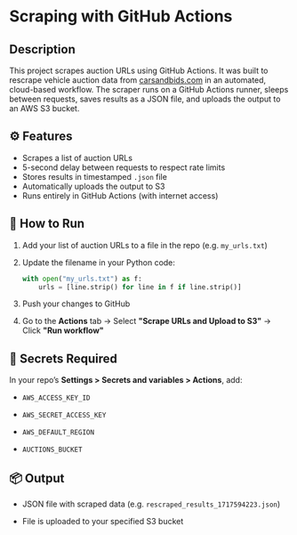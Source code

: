 # Scraping with GitHub Actions

## Description

This project scrapes auction URLs using GitHub Actions. It was built to rescrape vehicle auction data from [carsandbids.com](https://carsandbids.com) in an automated, cloud-based workflow. The scraper runs on a GitHub Actions runner, sleeps between requests, saves results as a JSON file, and uploads the output to an AWS S3 bucket.

## ⚙️ Features

- Scrapes a list of auction URLs
- 5-second delay between requests to respect rate limits
- Stores results in timestamped `.json` file
- Automatically uploads the output to S3
- Runs entirely in GitHub Actions (with internet access)

## 🧪 How to Run

1. Add your list of auction URLs to a file in the repo (e.g. `my_urls.txt`)

2. Update the filename in your Python code:
   
   ```python
   with open("my_urls.txt") as f:
       urls = [line.strip() for line in f if line.strip()]
   ```

3. Push your changes to GitHub

4. Go to the **Actions** tab → Select **"Scrape URLs and Upload to S3"** → Click **"Run workflow"**

## 🔐 Secrets Required

In your repo’s **Settings > Secrets and variables > Actions**, add:

- `AWS_ACCESS_KEY_ID`

- `AWS_SECRET_ACCESS_KEY`

- `AWS_DEFAULT_REGION`

- `AUCTIONS_BUCKET`

## 📦 Output

- JSON file with scraped data (e.g. `rescraped_results_1717594223.json`)

- File is uploaded to your specified S3 bucket


